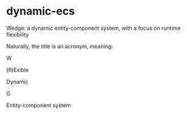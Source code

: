 # dynamic-ecs
Wedge: a dynamic entity-component system, with a focus on runtime flexibility

Naturally, the title is an acronym, meaning:

  W
  
(fl)Exible

  Dynamic
  
  G
  
  Entity-component system
